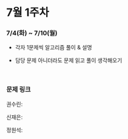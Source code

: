 # 7월 1주차

### 7/4(화) ~ 7/10(월)

- 각자 1문제씩 알고리즘 풀이 & 설명

- 담당 문제 아니더라도 문제 읽고 풀이 생각해오기
  
  <br>

### 문제 링크

권수린: [](https://school.programmers.co.kr/learn/courses/30/lessons/67259)

신재은: [](https://www.acmicpc.net/problem/5430)

정원석: [](https://www.acmicpc.net/problem/17144)
